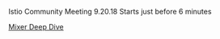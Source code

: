 
Istio Community Meeting 9.20.18
Starts just before 6 minutes

[Mixer Deep Dive](https://www.youtube.com/watch?v=3OZbHxP1WeU&t=350s)
